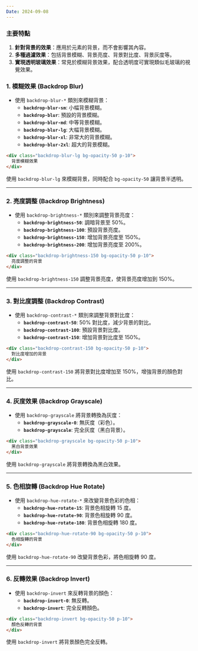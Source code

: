 ```yaml
---
Date: 2024-09-08
---
```

### 主要特點
1. **針對背景的效果**：應用於元素的背景，而不會影響其內容。
2. **多種過濾效果**：包括背景模糊、背景亮度、背景對比度、背景灰度等。
3. **實現透明玻璃效果**：常見於模糊背景效果，配合透明度可實現類似毛玻璃的視覺效果。
### 1. 模糊效果 (Backdrop Blur)
- 使用 `backdrop-blur-*` 類別來模糊背景：
    - **`backdrop-blur-sm`**: 小幅背景模糊。
    - **`backdrop-blur`**: 預設的背景模糊。
    - **`backdrop-blur-md`**: 中等背景模糊。
    - **`backdrop-blur-lg`**: 大幅背景模糊。
    - **`backdrop-blur-xl`**: 非常大的背景模糊。
    - **`backdrop-blur-2xl`**: 超大的背景模糊。
      
```html
<div class="backdrop-blur-lg bg-opacity-50 p-10">
  背景模糊效果
</div>
```

使用 `backdrop-blur-lg` 來模糊背景，同時配合 `bg-opacity-50` 讓背景半透明。

---
### 2. 亮度調整 (Backdrop Brightness)
- 使用 `backdrop-brightness-*` 類別來調整背景亮度：
    - **`backdrop-brightness-50`**: 調暗背景至 50%。
    - **`backdrop-brightness-100`**: 預設背景亮度。
    - **`backdrop-brightness-150`**: 增加背景亮度至 150%。
    - **`backdrop-brightness-200`**: 增加背景亮度至 200%。
      
```html
<div class="backdrop-brightness-150 bg-opacity-50 p-10">
  亮度調整的背景
</div>
```

使用 `backdrop-brightness-150` 調整背景亮度，使背景亮度增加到 150%。

---
### 3. 對比度調整 (Backdrop Contrast)
- 使用 `backdrop-contrast-*` 類別來調整背景對比度：
    - **`backdrop-contrast-50`**: 50% 對比度，減少背景的對比。
    - **`backdrop-contrast-100`**: 預設背景對比度。
    - **`backdrop-contrast-150`**: 增加背景對比度至 150%。

```html
<div class="backdrop-contrast-150 bg-opacity-50 p-10">
  對比度增加的背景
</div>
```

使用 `backdrop-contrast-150` 將背景對比度增加至 150%，增強背景的顏色對比。

---
### 4. 灰度效果 (Backdrop Grayscale)
- 使用 `backdrop-grayscale` 將背景轉換為灰度：
    - **`backdrop-grayscale-0`**: 無灰度（彩色）。
    - **`backdrop-grayscale`**: 完全灰度（黑白背景）。
      
```html
<div class="backdrop-grayscale bg-opacity-50 p-10">
  黑白背景效果
</div>
```

使用 `backdrop-grayscale` 將背景轉換為黑白效果。

---
### 5. 色相旋轉 (Backdrop Hue Rotate)
- 使用 `backdrop-hue-rotate-*` 來改變背景色彩的色相：
    - **`backdrop-hue-rotate-15`**: 背景色相旋轉 15 度。
    - **`backdrop-hue-rotate-90`**: 背景色相旋轉 90 度。
    - **`backdrop-hue-rotate-180`**: 背景色相旋轉 180 度。
      
```html
<div class="backdrop-hue-rotate-90 bg-opacity-50 p-10">
  色相旋轉的背景
</div>
```

使用 `backdrop-hue-rotate-90` 改變背景色彩，將色相旋轉 90 度。

---
### 6. 反轉效果 (Backdrop Invert)
- 使用 `backdrop-invert` 來反轉背景的顏色：
    - **`backdrop-invert-0`**: 無反轉。
    - **`backdrop-invert`**: 完全反轉顏色。

```html
<div class="backdrop-invert bg-opacity-50 p-10">
  顏色反轉的背景
</div>
```

使用 `backdrop-invert` 將背景顏色完全反轉。